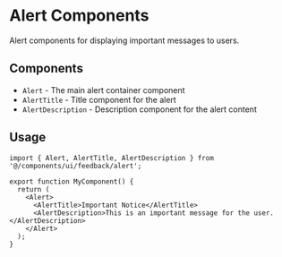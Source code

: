 # Alert Components

Alert components for displaying important messages to users.

## Components

- `Alert` - The main alert container component
- `AlertTitle` - Title component for the alert
- `AlertDescription` - Description component for the alert content

## Usage

```tsx
import { Alert, AlertTitle, AlertDescription } from '@/components/ui/feedback/alert';

export function MyComponent() {
  return (
    <Alert>
      <AlertTitle>Important Notice</AlertTitle>
      <AlertDescription>This is an important message for the user.</AlertDescription>
    </Alert>
  );
}
```